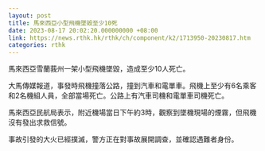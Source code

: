 ```yaml
---
layout: post
title: 馬來西亞小型飛機墜毀至少10死
date: 2023-08-17 20:02:20.000000000 +08:00
link: https://news.rthk.hk/rthk/ch/component/k2/1713950-20230817.htm
categories: rthk
---
```


馬來西亞雪蘭莪州一架小型飛機墜毀，造成至少10人死亡。

大馬傳媒報道，事發時飛機撞落公路，撞到汽車和電單車。飛機上至少有6名乘客和2名機組人員，全部當場死亡。公路上有汽車司機和電單車司機死亡。

馬來西亞民航局表示，附近機場當日下午約3時，觀察到墜機現場的煙霧，但飛機沒有發出求救信號。

事故引發的大火已經撲滅，警方正在對事故展開調查，並確認遇難者身份。
